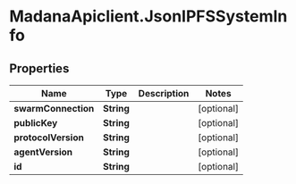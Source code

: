 # MadanaApiclient.JsonIPFSSystemInfo

## Properties

Name | Type | Description | Notes
------------ | ------------- | ------------- | -------------
**swarmConnection** | **String** |  | [optional] 
**publicKey** | **String** |  | [optional] 
**protocolVersion** | **String** |  | [optional] 
**agentVersion** | **String** |  | [optional] 
**id** | **String** |  | [optional] 


